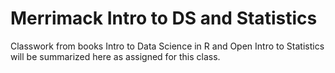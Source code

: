 # Merrimack Intro to DS and Statistics

Classwork from books Intro to Data Science in R and Open Intro to Statistics will be summarized here as assigned for this class.
